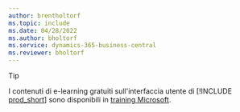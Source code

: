 ```yaml
---
author: brentholtorf
ms.topic: include
ms.date: 04/28/2022
ms.author: bholtorf
ms.service: dynamics-365-business-central
ms.reviewer: bholtorf
---
```

> [!TIP]
> I contenuti di e-learning gratuiti sull'interfaccia utente di [!INCLUDE [prod_short](prod_short.md)] sono disponibili in [training Microsoft](/training/dynamics365/business-central?WT.mc_id=dyn365bc_landingpage-docs).
